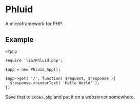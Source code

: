 Phluid
======

A microframework for PHP.

Example
-------

    <?php
    
    require 'lib/Phluid.php';
    
    $app = new Phluid_App();
    
    $app->get( '/', function( $request, $response ){
      $response->renderText( 'Hello World' );
    })
    
Save that to `index.php` and put it on a webserver somewhere.
